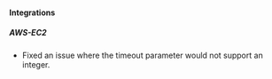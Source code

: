 #### Integrations
##### AWS-EC2
- Fixed an issue where the timeout parameter would not support an integer.
